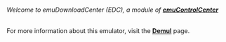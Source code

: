 ###### Welcome to emuDownloadCenter (EDC), a module of [**emuControlCenter**](https://github.com/PhoenixInteractiveNL/emuControlCenter/wiki/)

For more information about this emulator, visit the [**Demul**](https://github.com/PhoenixInteractiveNL/emuDownloadCenter/wiki/Emulator-demul#menu) page.

